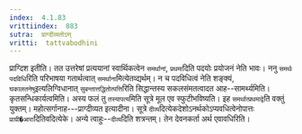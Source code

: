 ```yaml
---
index:  4.1.83
vrittiindex:  883
sutra:  प्राग्दीव्यतोऽण्
vritti:  tattvabodhini 
---
```


प्राग्दिश इतीति। तत उत्तरेषां प्रत्ययानां स्वार्थिकत्वेन `समर्थानां`, `प्रथमा`दिति पदयोः प्रयोजनं नेति भावः। ननु `समर्थः पदविधि`रिति परिभाषया गतार्थत्वात् `समर्थाना`मित्येतव्द्यर्थम्। न च पदविधित्वं नेति शङ्क्यं, `घकालतनेषु`इत्यलिग्विधानात् `सुबन्तात्तद्धितोत्पत्ति`रिति सिद्धान्तस्य सकलसंमतत्वादत आह--सामर्थ्यमिति। कृतसन्धिकार्यत्वमिति। अस्य फलं तु `तस्यापत्य`मिति सूत्रे मूल एव स्फुटीभविष्यति। इह `समर्थात्प्रथमाद्वे`ति वक्तुं युक्तम्। महोत्सर्गानाह---प्राग्दीव्यत इत्यादीना। सूत्रे `दीव्य`दित्येकदेशोऽनर्थकोऽप्यवधित्वेनोपात्तः `प्राग्री�आरा`दितिवदित्येके। अन्ये त्वाहुः--`दीव्य`दिति शत्रन्तम्। तेन देवनकर्ता अर्थ एवावधिरिति।

